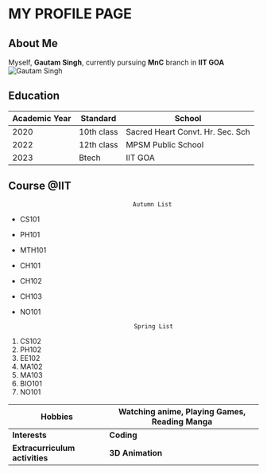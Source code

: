 # MY PROFILE PAGE
## About Me
Myself, **Gautam Singh**, currently pursuing **MnC** branch in **IIT GOA** 
![Gautam Singh](https://img.freepik.com/premium-vector/hand-drawn-portrait-man-full-face-illustration_276162-42.jpg?w=3600)
## Education
| Academic Year | Standard | School |
|-------------------|------------|--------|
| 2020 | 10th class | Sacred Heart Convt. Hr. Sec. Sch|
| 2022 | 12th class | MPSM Public School
| 2023 | Btech | IIT GOA
## Course @IIT
                                       Autumn List
* CS101 
* PH101
* MTH101
* CH101
* CH102
* CH103
* NO101

                                      Spring List
 1. CS102
 2. PH102
 3. EE102
 4. MA102
 5. MA103
 6. BIO101
 7. NO101
 
| **Hobbies** | Watching anime, Playing Games, Reading Manga|
|--------|------------------------------------------|
 | **Interests** | **Coding** |
| **Extracurriculum activities**| **3D Animation** |
